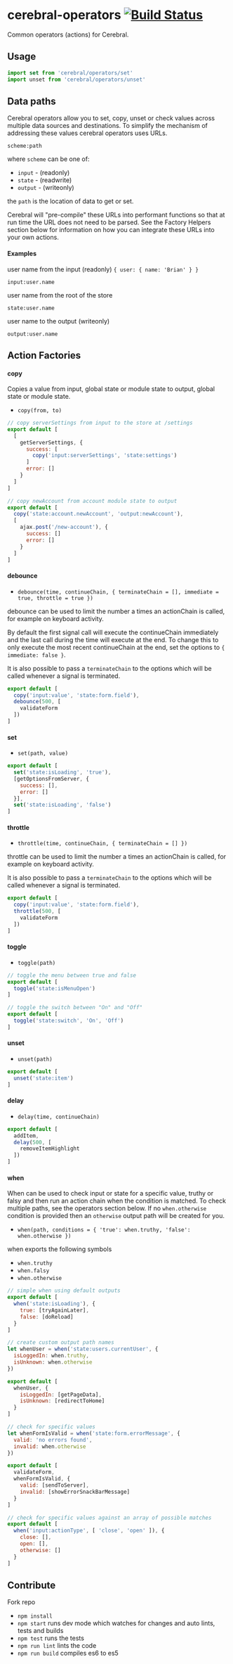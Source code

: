 # cerebral-operators [![Build Status](https://secure.travis-ci.org/cerebral/cerebral-operators.png?branch=master)](https://travis-ci.org/cerebral/cerebral-operators)

Common operators (actions) for Cerebral.

## Usage

```js
import set from 'cerebral/operators/set'
import unset from 'cerebral/operators/unset'
```

## Data paths

Cerebral operators allow you to set, copy, unset or check values across multiple data sources and
destinations. To simplify the mechanism of addressing these values cerebral operators uses URLs.

```
scheme:path
```

where `scheme` can be one of:

* `input` - (readonly)
* `state` - (readwrite)
* `output` - (writeonly)

the `path` is the location of data to get or set.

Cerebral will "pre-compile" these URLs into performant functions
so that at run time the URL does not need to be parsed. See the Factory Helpers section below
for information on how you can integrate these URLs into your own actions.

#### Examples

user name from the input (readonly) `{ user: { name: 'Brian' } }`
```
input:user.name
```

user name from the root of the store
```
state:user.name
```

user name to the output (writeonly)
```
output:user.name
```

## Action Factories

#### copy
Copies a value from input, global state or module state to output, global state or module state.

* `copy(from, to)`

```js
// copy serverSettings from input to the store at /settings
export default [
  [
    getServerSettings, {
      success: [
        copy('input:serverSettings', 'state:settings')
      ]
      error: []
    }
  ]
]
```

```js
// copy newAccount from account module state to output
export default [
  copy('state:account.newAccount', 'output:newAccount'),
  [
    ajax.post('/new-account'), {
      success: []
      error: []
    }
  ]
]
```

#### debounce

* `debounce(time, continueChain, { terminateChain = [], immediate = true, throttle = true })`

debounce can be used to limit the number a times an actionChain is called, for example on keyboard activity.

By default the first signal call will execute the continueChain immediately and the last call during the time
will execute at the end. To change this to only execute the most recent continueChain at the end, set the
options to `{ immediate: false }`.

It is also possible to pass a `terminateChain` to the options which will be called whenever a signal is terminated.

```js
export default [
  copy('input:value', 'state:form.field'),
  debounce(500, [
    validateForm
  ])
]
```

#### set

* `set(path, value)`

```js
export default [
  set('state:isLoading', 'true'),
  [getOptionsFromServer, {
    success: [],
    error: []
  }],
  set('state:isLoading', 'false')
]
```

#### throttle

* `throttle(time, continueChain, { terminateChain = [] })`

throttle can be used to limit the number a times an actionChain is called, for example on keyboard activity.

It is also possible to pass a `terminateChain` to the options which will be called whenever a signal is terminated.

```js
export default [
  copy('input:value', 'state:form.field'),
  throttle(500, [
    validateForm
  ])
]
```

#### toggle

* `toggle(path)`

```js
// toggle the menu between true and false
export default [
  toggle('state:isMenuOpen')
]
```

```js
// toggle the switch between "On" and "Off"
export default [
  toggle('state:switch', 'On', 'Off')
]
```

#### unset

* `unset(path)`

```js
export default [
  unset('state:item')
]
```

#### delay

* `delay(time, continueChain)`

```js
export default [
  addItem,
  delay(500, [
    removeItemHighlight
  ])
]
```

#### when

When can be used to check input or state for a specific value, truthy or falsy and then run an action chain when the condition is matched. To check multiple paths, see the operators section below. If no `when.otherwise` condition is provided then an `otherwise` output path will be created for you.

* `when(path, conditions = { 'true': when.truthy, 'false': when.otherwise })`

when exports the following symbols

* `when.truthy`
* `when.falsy`
* `when.otherwise`

```js
// simple when using default outputs
export default [
  when('state:isLoading'), {
    true: [tryAgainLater],
    false: [doReload]
  }
]
```

```js
// create custom output path names
let whenUser = when('state:users.currentUser', {
  isLoggedIn: when.truthy,
  isUnknown: when.otherwise
})

export default [
  whenUser, {
    isLoggedIn: [getPageData],
    isUnknown: [redirectToHome]
  }
]
```

```js
// check for specific values
let whenFormIsValid = when('state:form.errorMessage', {
  valid: 'no errors found',
  invalid: when.otherwise
})

export default [
  validateForm,
  whenFormIsValid, {
    valid: [sendToServer],
    invalid: [showErrorSnackBarMessage]
  }
]
```

```js
// check for specific values against an array of possible matches
export default [
  when('input:actionType', [ 'close', 'open' ]), {
    close: [],
    open: [],
    otherwise: []
  }
]
```

## Contribute

Fork repo

* `npm install`
* `npm start` runs dev mode which watches for changes and auto lints, tests and builds
* `npm test` runs the tests
* `npm run lint` lints the code
* `npm run build` compiles es6 to es5
